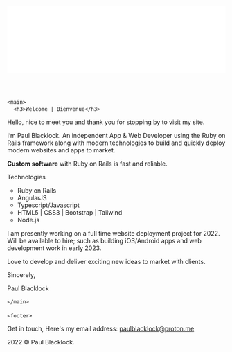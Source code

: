 <!doctype html>
<html lang="en">
  <head>
    <meta charset="utf-8" />
<meta name="viewport" content="width=device-width, initial-scale=1.0" />
<title>Paul Blacklock Rails | Web Dev: Rails app and web developer</title>

<meta name="description" content="Rails Developer" />

<link rel="stylesheet" href="index.css" />

  </head>
  <body class="default ">
    <header>
 <img src="logo.svg" alt="Logo" />
</header>

<nav>
 
</nav>


    <main>
      <h3>Welcome | Bienvenue</h3>

<p>Hello, nice to meet you and thank you for stopping by to visit my site.</p>

<p>I’m Paul Blacklock. An independent App &amp; Web Developer using the Ruby on Rails framework along with modern technologies to build and quickly deploy modern websites and apps to market.</p>

<p><b>Custom software</b> with Ruby on Rails is fast and reliable.</p>

<p>Technologies</p>

<ul type="circle">
<li> Ruby on Rails </li>
<li> AngularJS </li>
<li> Typescript/Javascript </li>
<li> HTML5 | CSS3 | Bootstrap | Tailwind</li>
<li> Node.js </li>
</ul>

<p>I am presently working on a full time website deployment project for 2022. Will be available to hire; such as building iOS/Android apps and web development work in early 2023.</p>
<p>Love to develop and deliver exciting new ideas to market with clients.</p>

<p>Sincerely,</p>
<p1>Paul Blacklock</p1>


    </main>

    <footer>
   Get in touch, Here's my email address: <a href="mailto:paulblacklock@proton.me">paulblacklock@proton.me</a>
 
 <p> 2022 &#169; Paul Blacklock. 
 </footer>

  </body>
</html>

